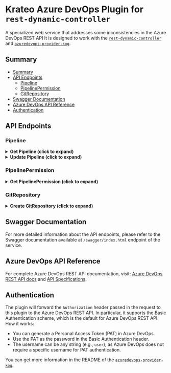 # Krateo Azure DevOps Plugin for `rest-dynamic-controller`

A specialized web service that addresses some inconsistencies in the Azure DevOps REST API
It is designed to work with the [`rest-dynamic-controller`](https://github.com/krateoplatformops/rest-dynamic-controller/) and [`azuredevops-provider-kog`](https://github.com/krateoplatformops/azuredevops-provider-kog-chart).

## Summary

- [Summary](#summary)
- [API Endpoints](#api-endpoints)
  - [Pipeline](#pipeline)
  - [PipelinePermission](#pipelinepermission)
  - [GitRepository](#gitrepository)
- [Swagger Documentation](#swagger-documentation)
- [Azure DevOps API Reference](#azuredevops-api-reference)
- [Authentication](#authentication)

## API Endpoints

### Pipeline

<details>
<summary><b>Get Pipeline (click to expand)</b></summary>
<br/>

**Description**:
This endpoint retrieves a specific pipeline by its ID in the specified Azure DevOps project.
It returns the pipeline details, including its ID, name, and other metadata.

**Why This Endpoint Exists**:
- The standard Azure DevOps REST API return the `folder` field with an "escaped backslash" as prefix like `"folder":"\\test-folder"`.
- This endpoint returns the `folder` field without the "escaped backslash" prefix, allowing a correct comparison with the `folder` field set in the `spec` of the `Pipeline` resource.

<details>
<summary><b>Request</b></summary>
<br/>

```http
GET /api/{organization}/{project}/pipelines/{id}
```

**Path parameters**:
- `organization` (string, required): The name of the Azure DevOps organization.
- `project` (string, required): The name of the Azure DevOps project.
- `id` (string, required): The ID of the pipeline to retrieve.

**Query parameters**:
- `api-version` (string, required): The version of the Azure DevOps REST API to use. For example, `7.2-preview.1`.

</details>

<details>
<summary><b>Response</b></summary>
<br/>

**Response status codes**:
- `200 OK`: The request was successful and the pipeline details are returned.
- `400 Bad Request`: The request is invalid. Ensure that the `organization`, `project`, and `id` parameters are correct.
- `401 Unauthorized`: The request is not authorized. Ensure that the `Authorization` header is set correctly.
- `500 Internal Server Error`: An unexpected error occurred while processing the request.

**Response body example**:
```json
{
  "_links":{
    "self":{
      "href":"string"
      },
    "web":{
      "href":"string"
    }
  },
  "configuration":{
    "path":"pipelines/test_inner_pipeline.yml",
    "repository":{
      "id":"string",
      "type":"azureReposGit"
    },
    "type":"yaml"
  },
  "folder":"test-folder-kog", // Adjusted field
  "id":49,
  "name":"test-pipeline-kog-1",
  "revision":1,
  "url":"string"
}
```

</details>
</details>

<details>
<summary><b>Update Pipeline (click to expand)</b></summary>
<br/>

**Description**:
This endpoint updates an existing pipeline in the specified Azure DevOps project.
In particular, it allows you to change the pipeline's name, folder, and configuration details such as the path to the configuration file.

**Why This Endpoint Exists**:
- The standard Azure DevOps REST API does not have a `/pipelines/{id}` endpoint for updating pipelines.
- In order to update a pipeline, you need to use the `/build/definitions/{id}` endpoint, which is not consistent with the `/pipelines/{id}` endpoint used for retrieving pipelines.
- This endpoint provides a consistent way to update pipelines using the `/pipelines/{id}` endpoint and the same request body schema as the `POST /pipelines` endpoint of Azure DevOps REST API.
- In particular, the plugin creates a `BuildDefinitionMinimal` object starting from the request body and then performs a `PUT` request to the `/build/definitions/{id}` endpoint of Azure DevOps REST API.
- A needed adjustement related to the repository type is performed, as the Azure DevOps REST API returns different values for the `repository.type` field depending on the endpoint used to retrieve the pipeline. For instance, even if a pipeline is linked to a `azureReposGit` repository, the `/build/definitions/{id}` endpoint returns `repository.type` as `TfsGit`, while the `/pipelines/{id}` endpoint returns `repository.type` as `azureReposGit`. 

>[!NOTE]  
> Currently, the `api-version` parameter is passed as an environment variable to the plugin by the related Helm chart.

<details><summary><b>Request</b></summary>
<br/>

```http
PUT /api/{organization}/{project}/pipelines/{id}
```

**Path parameters**:
- `organization` (string, required): The name of the Azure DevOps organization.
- `project` (string, required): The name of the Azure DevOps project.
- `id` (string, required): The ID of the pipeline to update.

**Request body example**:
```json
{
  "configuration":{
    "path":"pipelines/inner_folder/another_config.yml",
    "repository":{
      "id":"string",
      "type":"azureReposGit"
    },
    "type":"yaml"
  },
  "folder":"test-folder-kog",
  "name":"test-pipeline-kog-1-v2",
  "revision":"3"
}
```

</details>

<details><summary><b>Response</b></summary>
<br/>

**Response status codes**:
- `200 OK`: The pipeline was successfully updated.
- `400 Bad Request`: The request body is invalid or the pipeline ID does not exist.
- `401 Unauthorized`: The request is not authorized. Ensure that the `Authorization` header is set correctly.
- `404 Not Found`: The specified pipeline does not exist in the project.
- `500 Internal Server Error`: An unexpected error occurred while processing the request.

**Response body example**:
```json
{
  "_links":{
    "self":{
      "href":"string"
      },
    "web":{
      "href":"string"
    }
  },
  "configuration":{
    "path":"pipelines/test_inner_pipeline.yml",
    "repository":{
      "id":"string",
      "type":"azureReposGit"
    },
    "type":"yaml"
  },
  "folder":"test-folder-kog", // Adjusted field
  "id":49,
  "name":"test-pipeline-kog-1",
  "revision":1,
  "url":"string"
}
```

</details>
</details>


### PipelinePermission

<details>
<summary><b>Get PipelinePermission (click to expand)</b></summary>
<br/>

```http
GET /api/{organization}/{project}/pipelines/pipelinepermissions/{resourceType}/{resourceId}
```

**Description**: 
Given a `ResourceType` and `ResourceId`, it returns authorized definitions for that resource.
More precisely, it returns the list of `pipelines` that have permissions to access the specified resource and the fact whether `allPipelines` have access to it.

**Why This Endpoint Exists**:
- The standard Azure DevOps REST API does not return the `allPipelines` property when said property is set to `authorized: false` on Azure DevOps (default behavior).
- This endpoint checks if the response from the Azure DevOps REST API contains the `allPipelines` property and, if not, it adds it with a value of `authorized: false`.

<details>
<summary><b>Request</b></summary>

**Path parameters**:
- `organization` (string, required): The name of the Azure DevOps organization.
- `project` (string, required): The name of the Azure DevOps project.
- `resourceType` (string, required): The type of resource for which permissions are being requested (e.g., `repository`, `environment`, `queue`).
- `resourceId` (string, required): The ID of the resource for which permissions are being requested.

**Query parameters**:
- `api-version` (string, required): The version of the Azure DevOps REST API to use. For example, `7.2-preview.2`.
</details>

<details>
<summary><b>Response</b></summary>

**Response status codes**:
- `200 OK`: The request was successful.
- `401 Unauthorized`: The request is not authorized. Ensure that the `Authorization` header is set correctly.
- `500 Internal Server Error`: An unexpected error occurred while processing the request.

**Response body example**:
```json
{
  "resource": {
    "type":"environment",
    "id":"7"
  },
  "allPipelines":{
    "authorized":false // Adjusted field
  },
  "pipelines": [
    {
      "id":14,
      "authorized":true,
      "authorizedBy": {
        "displayName":"<REDACTED>",
        "id":"<REDACTED>",
        "uniqueName":"<REDACTED>",
        "descriptor":"<REDACTED>"
      },
      "authorizedOn":"2025-06-30T14:33:02.06Z"
    },
    {
      "id":15,
      "authorized":true,
      "authorizedBy": {
        "displayName":"<REDACTED>",
        "id":"<REDACTED>",
        "uniqueName":"<REDACTED>",
        "descriptor":"<REDACTED>"
      },
      "authorizedOn":"2025-06-30T14:33:02.06Z"
    }
  ]
}
```
</details>
</details>

### GitRepository

<details>
<summary><b>Create GitRepository (click to expand)</b></summary>
<br/>

```http
POST /api/{organization}/{projectId}/git/repositories
```

**Description**:
This endpoint creates a new GitRepository in the specified Azure DevOps project.
It allows you to specify the `initialize` field to indicate whether the repository should be initialized with a first commit. (Note: you cannot initialize a repository with a first commit if you are forking a repository).
It allows you to specify the `defaultBranch` field to set the default branch of the repository.

**Why This Endpoint Exists**:
- The standard Azure DevOps REST API has two different request body schemas for creating (`POST`) and updating (`PATCH`) Git repositories. In particular, the field `defaultBranch` is only available in the `PATCH` request body.
- This endpoint allows you to create a Git repository with the `defaultBranch` field, which is not supported in the standard Azure DevOps REST API for the `POST` request body. Practially performing a `PATCH` operation on the repository immediately after creation.
- Moreover, it allows you to initialize the repository with a first commit by setting the `initialize` field to `true`.
- In addition, it performs additional validations related to branch existence (for forks) and repository initialization. For instance auto-initialization of the repository with a first commit on the `defaultBranch` branch when the `initialize` field is set to `false` or omitted but the `defaultBranch` field is set to a branch name.
- Another additional validation is that it checks if the `sourceRef` branch exists in the parent repository when forking a repository. If it does not exist, it returns a `400 Bad Request` error.

<details>
<summary><b>Request</b></summary>

**Path parameters**:
- `organization` (string, required): The name of the Azure DevOps organization.
- `projectId` (string, required): The ID or name of the Azure DevOps project.

**Query parameters**:
- `api-version` (string, required): The version of the Azure DevOps REST API to use. For example, `7.2-preview.2`.
- `sourceRef` (string, optional): The source reference for the repository. This is typically a branch name (e.g., `refs/heads/main`).

**Request body example**:
```json
{
  "name": "string",
  "defaultBranch": "string",    // Adjusted field
  "initialize": true,           // Adjusted field

  // From here, optional, fork-related fields:
  "parentRepository": {
    "id": "4b8c6f64-5717-4562-b3fc-2c963f66afa6",
    "project": {
      "id": "3fa85f64-5717-4562-b3fc-2c963f66afa6",
    }
  },
  "project": {
    "id": "3fa85f64-5717-4562-b3fc-2c963f66afa6",
  }
}
```

> [!NOTE]  
> The field `projectId` (path parameter) can be either the project ID or the project name. The fields `project.id` and `parentRepository.project.id` in the request body must be the project ID (not the project name) and are required when forking a repository. If you are not forking a repository, you have to omit these fields.

</details>

<details>
<summary><b>Response</b></summary>

**Response status codes**:
- `201 Created`: The GitRrepository was successfully created.
- `202 Accepted`: The GitRrepository was successfully created but `defaultBranch` specified in the request body does not exist in the repository.
- `400 Bad Request`: The request body is invalid, the `sourceRef` branch does not exist in the parent repository or other validation errors occurred.
- `401 Unauthorized`: The request is not authorized. Ensure that the `Authorization` header is set correctly.
- `500 Internal Server Error`: An unexpected error occurred while processing the request.

**Response body example**:
```json
{
  "_links": {
    "links": {
      "additionalProp1": {},
      "additionalProp2": {},
      "additionalProp3": {}
    }
  },
  "creationDate": "2025-07-06T12:28:03.454Z",
  "defaultBranch": "string",
  "id": "3fa85f64-5717-4562-b3fc-2c963f66afa6",
  "isDisabled": true,
  "isFork": true,
  "isInMaintenance": true,
  "name": "string",
  "parentRepository": {
    "collection": {
      "avatarUrl": "string",
      "id": "3fa85f64-5717-4562-b3fc-2c963f66afa6",
      "name": "string",
      "url": "string"
    },
    "id": "3fa85f64-5717-4562-b3fc-2c963f66afa6",
    "isFork": true,
    "name": "string",
    "project": {
      "abbreviation": "string",
      "defaultTeamImageUrl": "string",
      "description": "string",
      "id": "3fa85f64-5717-4562-b3fc-2c963f66afa6",
      "lastUpdateTime": "2025-07-06T12:28:03.454Z",
      "name": "string",
      "revision": 0,
      "state": "deleting",
      "url": "string",
      "visibility": "private"
    },
    "remoteUrl": "string",
    "sshUrl": "string",
    "url": "string"
  },
  "project": {
    "abbreviation": "string",
    "defaultTeamImageUrl": "string",
    "description": "string",
    "id": "3fa85f64-5717-4562-b3fc-2c963f66afa6",
    "lastUpdateTime": "2025-07-06T12:28:03.454Z",
    "name": "string",
    "revision": 0,
    "state": "deleting",
    "url": "string",
    "visibility": "private"
  },
  "remoteUrl": "string",
  "size": 0,
  "sshUrl": "string",
  "url": "string",
  "validRemoteUrls": [
    "string"
  ],
  "webUrl": "string"
}
```

</details>
</details>

## Swagger Documentation

For more detailed information about the API endpoints, please refer to the Swagger documentation available at `/swagger/index.html` endpoint of the service.

## Azure DevOps API Reference

For complete Azure DevOps REST API documentation, visit: [Azure DevOps REST API docs](https://learn.microsoft.com/en-us/rest/api/azure/devops/) and [API Specifications](https://github.com/MicrosoftDocs/vsts-rest-api-specs/tree/master).

## Authentication

The plugin will forward the `Authorization` header passed in the request to this plugin to the Azure DevOps REST API.
In particular, it supports the Basic Authentication scheme, which is the default for Azure DevOps REST API.
How it works:
- You can generate a Personal Access Token (PAT) in Azure DevOps.
- Use the PAT as the password in the Basic Authentication header.
- The username can be any string (e.g., `user`), as Azure DevOps does not require a specific username for PAT authentication.

You can get more information in the README of the [`azuredevops-provider-kog`](https://github.com/krateoplatformops/azuredevops-provider-kog-chart#authentication).
